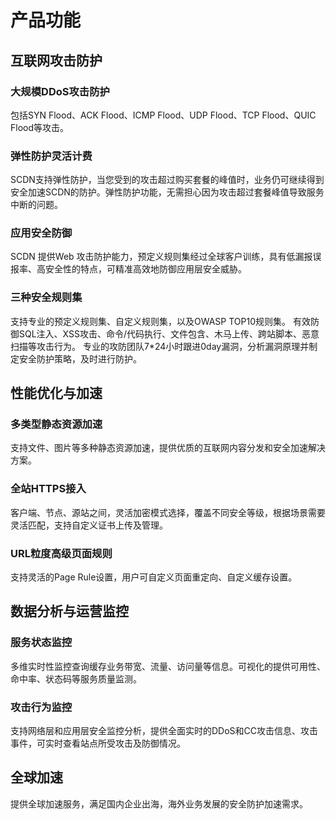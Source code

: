 # 产品功能

## 互联网攻击防护

###  大规模DDoS攻击防护

包括SYN Flood、ACK Flood、ICMP Flood、UDP Flood、TCP Flood、QUIC Flood等攻击。

###  弹性防护灵活计费

SCDN支持弹性防护，当您受到的攻击超过购买套餐的峰值时，业务仍可继续得到安全加速SCDN的防护。弹性防护功能，无需担心因为攻击超过套餐峰值导致服务中断的问题。

###  应用安全防御

SCDN 提供Web 攻击防护能力，预定义规则集经过全球客户训练，具有低漏报误报率、高安全性的特点，可精准高效地防御应用层安全威胁。

### 三种安全规则集
支持专业的预定义规则集、自定义规则集，以及OWASP TOP10规则集。
有效防御SQL注入、XSS攻击、命令/代码执行、文件包含、木马上传、跨站脚本、恶意扫描等攻击行为。
专业的攻防团队7*24小时跟进0day漏洞，分析漏洞原理并制定安全防护策略，及时进行防护。




## 性能优化与加速

### 多类型静态资源加速

支持文件、图片等多种静态资源加速，提供优质的互联网内容分发和安全加速解决方案。

### 全站HTTPS接入
客户端、节点、源站之间，灵活加密模式选择，覆盖不同安全等级，根据场景需要灵活匹配，支持自定义证书上传及管理。

### URL粒度高级页面规则

支持灵活的Page Rule设置，用户可自定义页面重定向、自定义缓存设置。


## 数据分析与运营监控

### 服务状态监控
多维实时性监控查询缓存业务带宽、流量、访问量等信息。可视化的提供可用性、命中率、状态码等服务质量监测。

### 攻击行为监控
支持网络层和应用层安全监控分析，提供全面实时的DDoS和CC攻击信息、攻击事件，可实时查看站点所受攻击及防御情况。

## 全球加速

提供全球加速服务，满足国内企业出海，海外业务发展的安全防护加速需求。
